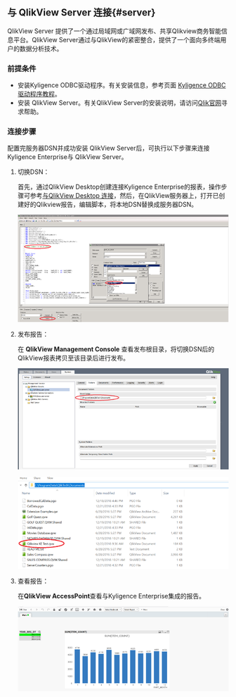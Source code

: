 ## 与 QlikView Server 连接{#server}

QlikView Server 提供了一个通过局域网或广域网发布、共享Qlikview商务智能信息平台。QlikView Server通过与QlikView的紧密整合，提供了一个面向多终端用户的数据分析技术。

### 前提条件

- 安装Kyligence ODBC驱动程序。有关安装信息，参考页面 [Kyligence ODBC 驱动程序教程](../../driver/odbc/README.md)。
- 安装 QlikView Server。有关QlikView Server的安装说明，请访问[Qlik官网](https://www.qlik.com/us)寻求帮助。

### 连接步骤

配置完服务器DSN并成功安装 QlikView Server后，可执行以下步骤来连接 Kyligence Enterprise与 QlikView Server。

1. 切换DSN：

   首先，通过QlikView Desktop创建连接Kyligence Enterprise的报表，操作步骤可参考[与QlikView Desktop 连接](#desktop)，然后，在QlikView服务器上，打开已创建好的Qlikview报告，编辑脚本，将本地DSN替换成服务器DSN。

   ![切换DSN](../../images/qlikview/server_dsn.cn.png)

2. 发布报告：

   在 **QlikView Management Console** 查看发布根目录，将切换DSN后的QlikView报表拷贝至该目录后进行发布。

   ![查看目录](../../images/qlikview/get_path.cn.png)

   ![拷贝报表](../../images/qlikview/copy.cn.png)

3. 查看报告：

   在**QlikView AccessPoint**查看与Kyligence Enterprise集成的报告。

   ![查看报表](../../images/qlikview/server_datasheet.cn.png)